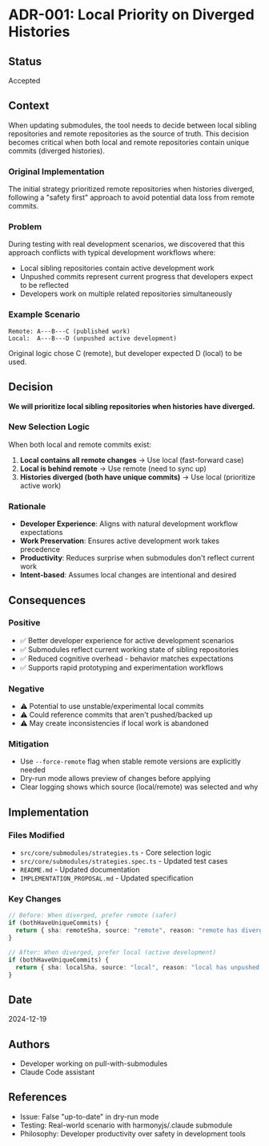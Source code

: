 # ADR-001: Local Priority on Diverged Histories

## Status
Accepted

## Context

When updating submodules, the tool needs to decide between local sibling repositories and remote repositories as the source of truth. This decision becomes critical when both local and remote repositories contain unique commits (diverged histories).

### Original Implementation
The initial strategy prioritized remote repositories when histories diverged, following a "safety first" approach to avoid potential data loss from remote commits.

### Problem
During testing with real development scenarios, we discovered that this approach conflicts with typical development workflows where:
- Local sibling repositories contain active development work
- Unpushed commits represent current progress that developers expect to be reflected
- Developers work on multiple related repositories simultaneously

### Example Scenario
```
Remote: A---B---C (published work)
Local:  A---B---D (unpushed active development)
```

Original logic chose C (remote), but developer expected D (local) to be used.

## Decision

**We will prioritize local sibling repositories when histories have diverged.**

### New Selection Logic
When both local and remote commits exist:

1. **Local contains all remote changes** → Use local (fast-forward case)
2. **Local is behind remote** → Use remote (need to sync up)
3. **Histories diverged (both have unique commits)** → Use local (prioritize active work)

### Rationale
- **Developer Experience**: Aligns with natural development workflow expectations
- **Work Preservation**: Ensures active development work takes precedence
- **Productivity**: Reduces surprise when submodules don't reflect current work
- **Intent-based**: Assumes local changes are intentional and desired

## Consequences

### Positive
- ✅ Better developer experience for active development scenarios
- ✅ Submodules reflect current working state of sibling repositories
- ✅ Reduced cognitive overhead - behavior matches expectations
- ✅ Supports rapid prototyping and experimentation workflows

### Negative
- ⚠️ Potential to use unstable/experimental local commits
- ⚠️ Could reference commits that aren't pushed/backed up
- ⚠️ May create inconsistencies if local work is abandoned

### Mitigation
- Use `--force-remote` flag when stable remote versions are explicitly needed
- Dry-run mode allows preview of changes before applying
- Clear logging shows which source (local/remote) was selected and why

## Implementation

### Files Modified
- `src/core/submodules/strategies.ts` - Core selection logic
- `src/core/submodules/strategies.spec.ts` - Updated test cases
- `README.md` - Updated documentation
- `IMPLEMENTATION_PROPOSAL.md` - Updated specification

### Key Changes
```typescript
// Before: When diverged, prefer remote (safer)
if (bothHaveUniqueCommits) {
  return { sha: remoteSha, source: "remote", reason: "remote has diverged from local" };
}

// After: When diverged, prefer local (active development)
if (bothHaveUniqueCommits) {
  return { sha: localSha, source: "local", reason: "local has unpushed changes" };
}
```

## Date
2024-12-19

## Authors
- Developer working on pull-with-submodules
- Claude Code assistant

## References
- Issue: False "up-to-date" in dry-run mode
- Testing: Real-world scenario with harmonyjs/.claude submodule
- Philosophy: Developer productivity over safety in development tools